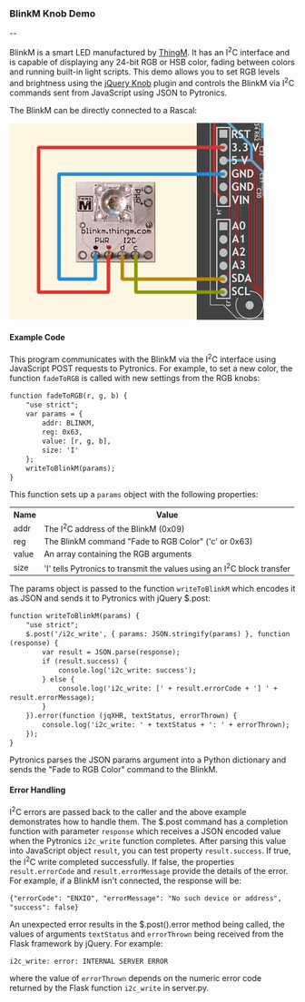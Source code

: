 ### BlinkM Knob Demo ###

--

BlinkM is a smart LED manufactured by [ThingM][tm].
It has an I<sup>2</sup>C interface and is capable of displaying any 24-bit RGB
or HSB color, fading between colors and running built-in light scripts.
This demo allows you to set RGB levels and brightness using the
[jQuery Knob][jqk] plugin and controls the BlinkM via I<sup>2</sup>C commands
sent from JavaScript using JSON to Pytronics.

The BlinkM can be directly connected to a Rascal:

![Diagram](/static/images/docs/BlinkM-Rascal.png)

#### Example Code ####
This program communicates with the BlinkM via the I<sup>2</sup>C interface using
JavaScript POST requests to Pytronics. For example, to set a new color, the function
`fadeToRGB` is called with new settings from the RGB knobs:

    function fadeToRGB(r, g, b) {
        "use strict";
        var params = {
            addr: BLINKM,
            reg: 0x63,
            value: [r, g, b],
            size: 'I'
        };
        writeToBlinkM(params);
    }

This function sets up a `params` object with the following properties:

<table class="table table-condensed">
<tr><th>Name</th><th>Value</th></tr>
<tr><td>addr</td><td>The I<sup>2</sup>C address of the BlinkM (0x09)</td></tr>
<tr><td>reg</td><td>The BlinkM command "Fade to RGB Color" ('c' or 0x63)</td></tr>
<tr><td>value</td><td>An array containing the RGB arguments</td></tr>
<tr><td>size</td><td>'I' tells Pytronics to transmit the values using an I<sup>2</sup>C block transfer</td></tr>
</table>

The params object is passed to the function `writeToBlinkM` which encodes it as JSON and sends
it to Pytronics with jQuery $.post:

    function writeToBlinkM(params) {
        "use strict";
        $.post('/i2c_write', { params: JSON.stringify(params) }, function (response) {
            var result = JSON.parse(response);
            if (result.success) {
                console.log('i2c_write: success');
            } else {
                console.log('i2c_write: [' + result.errorCode + '] ' + result.errorMessage);
            }
        }).error(function (jqXHR, textStatus, errorThrown) {
            console.log('i2c_write: ' + textStatus + ': ' + errorThrown);
        });
    }

Pytronics parses the JSON params argument into a Python dictionary and sends the "Fade to RGB Color"
command to the BlinkM.

#### Error Handling ####
I<sup>2</sup>C errors are passed back to the caller and the above example demonstrates how to handle them.
The $.post command has a completion function with parameter `response` which
receives a JSON encoded value when the Pytronics `i2c_write` function completes. After parsing this value into
JavaScript object `result`, you can test property `result.success`. If true, the I<sup>2</sup>C write completed successfully.
If false, the properties `result.errorCode` and `result.errorMessage` provide the details of the error. For example,
if a BlinkM isn't connected, the response will be:

    {"errorCode": "ENXIO", "errorMessage": "No such device or address", "success": false} 

An unexpected error results in the $.post().error method being called, the values of arguments `textStatus`
and `errorThrown` being received from the Flask framework by jQuery. For example:

    i2c_write: error: INTERNAL SERVER ERROR

where the value of `errorThrown` depends on the numeric error code returned by the Flask function `i2c_write` in server.py.

[tm]: http://thingm.com/products/blinkm.html
[jqk]: https://github.com/aterrien/jQuery-Knob

<script type="text/javascript">
    $(document).ready(function () {
        $('#doc-content a')
            .attr('target', '_blank');
    });
</script>
